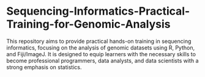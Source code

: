 # Sequencing-Informatics-Practical-Training-for-Genomic-Analysis
 This repository aims to provide practical hands-on training in sequencing informatics, focusing on the analysis of genomic datasets using R, Python, and Fiji/ImageJ. It is designed to equip learners with the necessary skills to become professional programmers, data analysts, and data scientists with a strong emphasis on statistics.
